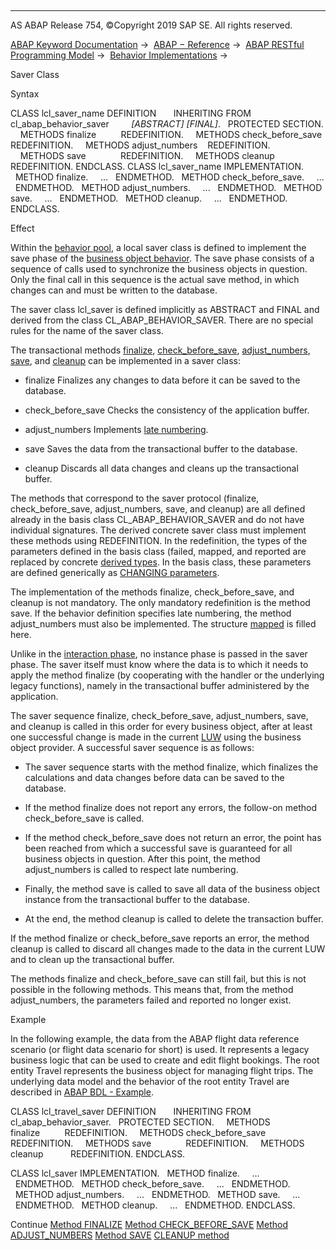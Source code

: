   

* * *

AS ABAP Release 754, ©Copyright 2019 SAP SE. All rights reserved.

[ABAP Keyword Documentation](javascript:call_link\('abenabap.htm'\)) →  [ABAP − Reference](javascript:call_link\('abenabap_reference.htm'\)) →  [ABAP RESTful Programming Model](javascript:call_link\('abenrestful_abap_programming.htm'\)) →  [Behavior Implementations](javascript:call_link\('abenabap_behavior_implementations.htm'\)) → 

Saver Class

Syntax

CLASS lcl\_saver\_name DEFINITION
      INHERITING FROM cl\_abap\_behavior\_saver
        *\[*ABSTRACT*\]* *\[*FINAL*\]*.
  PROTECTED SECTION.
    METHODS finalize          REDEFINITION.
    METHODS check\_before\_save REDEFINITION.
    METHODS adjust\_numbers    REDEFINITION.
    METHODS save              REDEFINITION.
    METHODS cleanup           REDEFINITION.
ENDCLASS.
CLASS lcl\_saver\_name IMPLEMENTATION.
  METHOD finalize.
    ...
  ENDMETHOD.
  METHOD check\_before\_save.
    ...
  ENDMETHOD.
  METHOD adjust\_numbers.
    ...
  ENDMETHOD.
  METHOD save.
    ...
  ENDMETHOD.
  METHOD cleanup.
    ...
  ENDMETHOD.
ENDCLASS.

Effect

Within the [behavior pool](javascript:call_link\('abenbehavior_pool_glosry.htm'\) "Glossary Entry"), a local saver class is defined to implement the save phase of the [business object behavior](javascript:call_link\('abenbehavior_glosry.htm'\) "Glossary Entry"). The save phase consists of a sequence of calls used to synchronize the business objects in question. Only the final call in this sequence is the actual save method, in which changes can and must be written to the database.

The saver class lcl\_saver is defined implicitly as ABSTRACT and FINAL and derived from the class CL\_ABAP\_BEHAVIOR\_SAVER. There are no special rules for the name of the saver class.

The transactional methods [finalize](javascript:call_link\('abensaver_finalize.htm'\)), [check\_before\_save](javascript:call_link\('abensaver_check_before_save.htm'\)), [adjust\_numbers](javascript:call_link\('abensaver_adjust_numbers.htm'\)), [save](javascript:call_link\('abensaver_method_save.htm'\)), and [cleanup](javascript:call_link\('abensaver_method_cleanup.htm'\)) can be implemented in a saver class:

-   finalize
    Finalizes any changes to data before it can be saved to the database.

-   check\_before\_save
    Checks the consistency of the application buffer.

-   adjust\_numbers
    Implements [late numbering](javascript:call_link\('abenlate_numbering_glosry.htm'\) "Glossary Entry").

-   save
    Saves the data from the transactional buffer to the database.

-   cleanup
    Discards all data changes and cleans up the transactional buffer.

The methods that correspond to the saver protocol (finalize, check\_before\_save, adjust\_numbers, save, and cleanup) are all defined already in the basis class CL\_ABAP\_BEHAVIOR\_SAVER and do not have individual signatures. The derived concrete saver class must implement these methods using REDEFINITION. In the redefinition, the types of the parameters defined in the basis class (failed, mapped, and reported are replaced by concrete [derived types](javascript:call_link\('abenrpm_derived_types.htm'\)). In the basis class, these parameters are defined generically as [CHANGING parameters](javascript:call_link\('abenchanging_type_data.htm'\)).

The implementation of the methods finalize, check\_before\_save, and cleanup is not mandatory. The only mandatory redefinition is the method save. If the behavior definition specifies late numbering, the method adjust\_numbers must also be implemented. The structure [mapped](javascript:call_link\('abenchanging_type_data.htm'\)) is filled here.

Unlike in the [interaction phase](javascript:call_link\('abenrpm_handler_class.htm'\)), no instance phase is passed in the saver phase. The saver itself must know where the data is to which it needs to apply the method finalize (by cooperating with the handler or the underlying legacy functions), namely in the transactional buffer administered by the application.

The saver sequence finalize, check\_before\_save, adjust\_numbers, save, and cleanup is called in this order for every business object, after at least one successful change is made in the current [LUW](javascript:call_link\('abenluw_glosry.htm'\) "Glossary Entry") using the business object provider. A successful saver sequence is as follows:

-   The saver sequence starts with the method finalize, which finalizes the calculations and data changes before data can be saved to the database.

-   If the method finalize does not report any errors, the follow-on method check\_before\_save is called.

-   If the method check\_before\_save does not return an error, the point has been reached from which a successful save is guaranteed for all business objects in question. After this point, the method adjust\_numbers is called to respect late numbering.

-   Finally, the method save is called to save all data of the business object instance from the transactional buffer to the database.

-   At the end, the method cleanup is called to delete the transaction buffer.

If the method finalize or check\_before\_save reports an error, the method cleanup is called to discard all changes made to the data in the current LUW and to clean up the transactional buffer.

The methods finalize and check\_before\_save can still fail, but this is not possible in the following methods. This means that, from the method adjust\_numbers, the parameters failed and reported no longer exist.

Example

In the following example, the data from the ABAP flight data reference scenario (or flight data scenario for short) is used. It represents a legacy business logic that can be used to create and edit flight bookings. The root entity Travel represents the business object for managing flight trips. The underlying data model and the behavior of the root entity Travel are described in [ABAP BDL - Example](javascript:call_link\('abenbdl_example.htm'\)).

CLASS lcl\_travel\_saver DEFINITION
      INHERITING FROM cl\_abap\_behavior\_saver.
  PROTECTED SECTION.
    METHODS finalize          REDEFINITION.
    METHODS check\_before\_save REDEFINITION.
    METHODS save              REDEFINITION.
    METHODS cleanup           REDEFINITION.
ENDCLASS.

CLASS lcl\_saver IMPLEMENTATION.
  METHOD finalize.
    ...
  ENDMETHOD.
  METHOD check\_before\_save.
    ...
  ENDMETHOD.
  METHOD adjust\_numbers.
    ...
  ENDMETHOD.
  METHOD save.
    ...
  ENDMETHOD.
  METHOD cleanup.
    ...
  ENDMETHOD.
ENDCLASS.

Continue
[Method FINALIZE](javascript:call_link\('abensaver_finalize.htm'\))
[Method CHECK\_BEFORE\_SAVE](javascript:call_link\('abensaver_check_before_save.htm'\))
[Method ADJUST\_NUMBERS](javascript:call_link\('abensaver_adjust_numbers.htm'\))
[Method SAVE](javascript:call_link\('abensaver_method_save.htm'\))
[CLEANUP method](javascript:call_link\('abensaver_method_cleanup.htm'\))